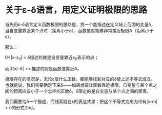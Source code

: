 # 关于ε-δ语言，用定义证明极限的思路

首先用ε-δ语言定义函数极限的思路是，找一个能描述在定义域上范围的变量δ，当自变量靠近某个点时（距离小于δ），函数值就能够非常接近极限A（距离小于ε）。

那么：

0<|x-x<sub>0</sub>| < δ描述的就是自变量靠近x<sub>0</sub>表示的点；

而|f(x)-A| < ε描述的则是函数值靠近A。

极限存在的情况是，无论ε取什么正数，都能够找到对应的δ使上述不等式成立。也就是说，我们需要确定下来δ——如果想要让函数靠近极限，自变量与某个点之间的距离应该小于一个怎样的正数δ。δ限定的是自变量与某个点之间的距离。

我们需要给δ一个描述，而线索就在ε的表达式里：把这个不等式变形为带有|x-m| < n的形式即可。
